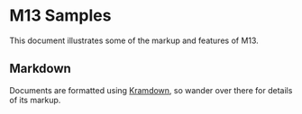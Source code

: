 # M13 Samples

This document illustrates some of the markup and features of M13.

## Markdown

Documents are formatted using [Kramdown](http://kramdown.gettalong.org/),
so wander over there for details of its markup.

